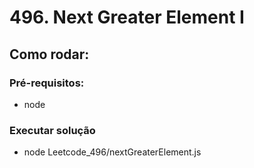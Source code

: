# 496. Next Greater Element I

## Como rodar:

### Pré-requisitos:

- node

### Executar solução

- node Leetcode_496/nextGreaterElement.js